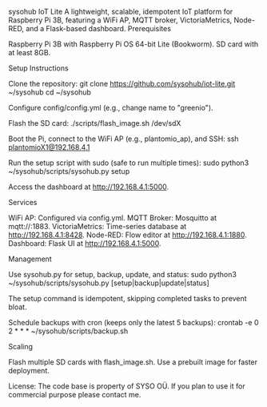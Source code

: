 sysohub IoT Lite
A lightweight, scalable, idempotent IoT platform for Raspberry Pi 3B, featuring a WiFi AP, MQTT broker, VictoriaMetrics, Node-RED, and a Flask-based dashboard.
Prerequisites

Raspberry Pi 3B with Raspberry Pi OS 64-bit Lite (Bookworm).
SD card with at least 8GB.

Setup Instructions

Clone the repository:
git clone https://github.com/sysohub/iot-lite.git ~/sysohub
cd ~/sysohub


Configure config/config.yml (e.g., change name to "greenio").

Flash the SD card:
./scripts/flash_image.sh /dev/sdX


Boot the Pi, connect to the WiFi AP (e.g., plantomio_ap), and SSH:
ssh plantomioX1@192.168.4.1


Run the setup script with sudo (safe to run multiple times):
sudo python3 ~/sysohub/scripts/sysohub.py setup


Access the dashboard at http://192.168.4.1:5000.


Services

WiFi AP: Configured via config.yml.
MQTT Broker: Mosquitto at mqtt://<hostname>:1883.
VictoriaMetrics: Time-series database at http://192.168.4.1:8428.
Node-RED: Flow editor at http://192.168.4.1:1880.
Dashboard: Flask UI at http://192.168.4.1:5000.

Management

Use sysohub.py for setup, backup, update, and status:
sudo python3 ~/sysohub/scripts/sysohub.py [setup|backup|update|status]


The setup command is idempotent, skipping completed tasks to prevent bloat.

Schedule backups with cron (keeps only the latest 5 backups):
crontab -e
0 2 * * * ~/sysohub/scripts/backup.sh



Scaling

Flash multiple SD cards with flash_image.sh.
Use a prebuilt image for faster deployment.


License:
The code base is property of SYSO OÜ. If you plan to use it for commercial purpose please contact me. 